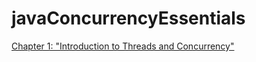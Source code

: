 # javaConcurrencyEssentials

[Chapter 1: "Introduction to Threads and Concurrency"](/IntroduceToThreadsAndConcurrency.md)
